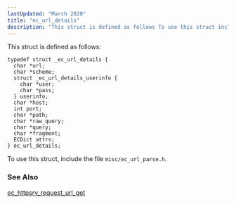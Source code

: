 ```yaml
---
lastUpdated: "March 2020"
title: "ec_url_details"
description: "This struct is defined as follows To use this struct include the file misc ec url parse h ec httpsrv request url get..."
---
```


This struct is defined as follows:

```
typedef struct _ec_url_details {
  char *url;
  char *scheme;
  struct _ec_url_details_userinfo {
    char *user;
    char *pass;
  } userinfo;
  char *host;
  int port;
  char *path;
  char *raw_query;
  char *query;
  char *fragment;
  ECDict attrs;
} ec_url_details;
```

To use this struct, include the file `misc/ec_url_parse.h`.

### <a name="idp46448016"></a> See Also

[ec_httpsrv_request_url_get](/momentum/3/3-api/apis-ec-httpsrv-request-url-get)
